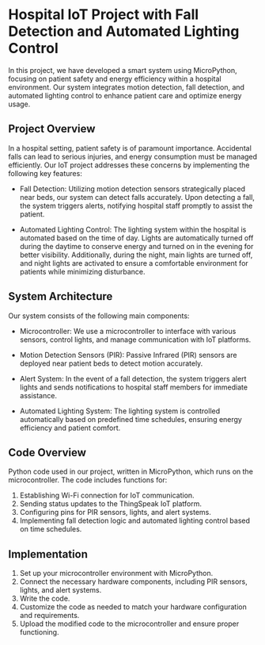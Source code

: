 # Hospital IoT Project with Fall Detection and Automated Lighting Control

In this project, we have developed a smart system using MicroPython, focusing on patient safety and energy efficiency within a hospital environment. Our system integrates motion detection, fall detection, and automated lighting control to enhance patient care and optimize energy usage.

## Project Overview
In a hospital setting, patient safety is of paramount importance. Accidental falls can lead to serious injuries, and energy consumption must be managed efficiently. Our IoT project addresses these concerns by implementing the following key features:

* Fall Detection: Utilizing motion detection sensors strategically placed near beds, our system can detect falls accurately. Upon detecting a fall, the system triggers alerts, notifying hospital staff promptly to assist the patient.

* Automated Lighting Control: The lighting system within the hospital is automated based on the time of day. Lights are automatically turned off during the daytime to conserve energy and turned on in the evening for better visibility. Additionally, during the night, main lights are turned off, and night lights are activated to ensure a comfortable environment for patients while minimizing disturbance.

## System Architecture
Our system consists of the following main components:

* Microcontroller: We use a microcontroller to interface with various sensors, control lights, and manage communication with IoT platforms.

* Motion Detection Sensors (PIR): Passive Infrared (PIR) sensors are deployed near patient beds to detect motion accurately.

* Alert System: In the event of a fall detection, the system triggers alert lights and sends notifications to hospital staff members for immediate assistance.

* Automated Lighting System: The lighting system is controlled automatically based on predefined time schedules, ensuring energy efficiency and patient comfort.

## Code Overview
Python code used in our project, written in MicroPython, which runs on the microcontroller. The code includes functions for:

1. Establishing Wi-Fi connection for IoT communication.
2. Sending status updates to the ThingSpeak IoT platform.
3. Configuring pins for PIR sensors, lights, and alert systems.
4. Implementing fall detection logic and automated lighting control based on time schedules.

## Implementation
1) Set up your microcontroller environment with MicroPython.
2) Connect the necessary hardware components, including PIR sensors, lights, and alert systems.
3) Write the code.
4) Customize the code as needed to match your hardware configuration and requirements.
5) Upload the modified code to the microcontroller and ensure proper functioning.
